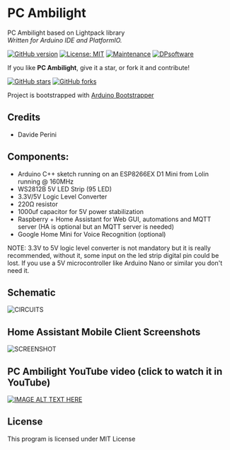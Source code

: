 # PC Ambilight
PC Ambilight based on Lightpack library   
_Written for Arduino IDE and PlatformIO._

[![GitHub version](https://img.shields.io/github/v/release/sblantipodi/pc_ambilight.svg)](https://img.shields.io/github/v/release/sblantipodi/pc_ambilight.svg)
[![License: MIT](https://img.shields.io/badge/License-MIT-yellow.svg)](https://opensource.org/licenses/MIT)
[![Maintenance](https://img.shields.io/badge/Maintained%3F-yes-green.svg)](https://GitHub.com/sblantipodi/pc_ambilight/graphs/commit-activity)
[![DPsoftware](https://img.shields.io/static/v1?label=DP&message=Software&color=orange)](https://www.dpsoftware.org)


If you like **PC Ambilight**, give it a star, or fork it and contribute!

[![GitHub stars](https://img.shields.io/github/stars/sblantipodi/pc_ambilight.svg?style=social&label=Star)](https://github.com/sblantipodi/pc_ambilight/stargazers)
[![GitHub forks](https://img.shields.io/github/forks/sblantipodi/pc_ambilight.svg?style=social&label=Fork)](https://github.com/sblantipodi/pc_ambilight/network)

Project is bootstrapped with [Arduino Bootstrapper](https://github.com/sblantipodi/arduino_bootstrapper)

## Credits
- Davide Perini

## Components:
- Arduino C++ sketch running on an ESP8266EX D1 Mini from Lolin running @ 160MHz
- WS2812B 5V LED Strip (95 LED)
- 3.3V/5V Logic Level Converter 
- 220Ω resistor
- 1000uf capacitor for 5V power stabilization
- Raspberry + Home Assistant for Web GUI, automations and MQTT server (HA is optional but an MQTT server is needed)
- Google Home Mini for Voice Recognition (optional)

NOTE: 3.3V to 5V logic level converter is not mandatory but it is really recommended, without it, some input on the led strip digital pin could be lost. If you use a 5V microcontroller like Arduino Nano or similar you don't need it.

## Schematic
![CIRCUITS](https://github.com/sblantipodi/pc_ambilight/blob/master/data/img/ambilight_bb.png)

## Home Assistant Mobile Client Screenshots
![SCREENSHOT](https://github.com/sblantipodi/pc_ambilight/blob/master/data/img/HA_mobile_client_screenshot.jpg)

## PC Ambilight YouTube video (click to watch it in YouTube)
[![IMAGE ALT TEXT HERE](https://img.youtube.com/vi/68pnR5HMCTU/0.jpg)](https://www.youtube.com/watch?v=68pnR5HMCTU)

## License
This program is licensed under MIT License


